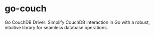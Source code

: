 # go-couch
Go CouchDB Driver: Simplify CouchDB interaction in Go with a robust, intuitive library for seamless database operations.

